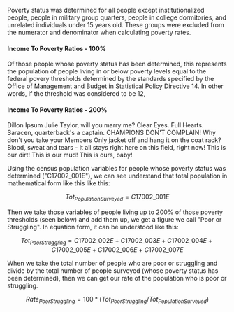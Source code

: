 
Poverty status was determined for all people except institutionalized people, people in military group quarters, people in college dormitories, and unrelated individuals under 15 years old. These groups were excluded from the numerator and denominator when calculating poverty rates. 

#### Income To Poverty Ratios - 100%

Of those people whose poverty status has been determined, this represents the population of people living in or below poverty levels equal to the federal povery thresholds determined by the standards specified by the Office of Management and Budget in Statistical Policy Directive 14. In other words, if the threshold was considered to be 12,

#### Income To Poverty Ratios - 200%

Dillon Ipsum Julie Taylor, will you marry me? Clear Eyes. Full Hearts. Saracen, quarterback's a captain. CHAMPIONS DON'T COMPLAIN! Why don't you take your Members Only jacket off and hang it on the coat rack? Blood, sweat and tears - it all stays right here on this field, right now! This is our dirt! This is our mud! This is ours, baby!

Using the census population variables for people whose poverty status was determined ("C17002_001E"), we can see understand that total population in mathematical form like this like this: 

$$ Tot_{PopulationSurveyed} = C17002\_001E$$

Then we take those variables of people living up to 200% of those poverty thresholds (seen below) and add them up, we get a figure we call "Poor or Struggling". In equation form, it can be understood like this:

$$ Tot_{PoorStruggling} = {C17002\_002E+C17002\_003E+C17002\_004E+C17002\_005E+C17002\_006E+C17002\_007E}$$

When we take the total number of people who are poor or struggling and divide by the total number of people surveyed (whose poverty status has been determined), then we can get our rate of the population who is poor or struggling. 

$$ Rate_{PoorStruggling} = 100 * (Tot_{PoorStruggling}/Tot_{PopulationSurveyed})$$

